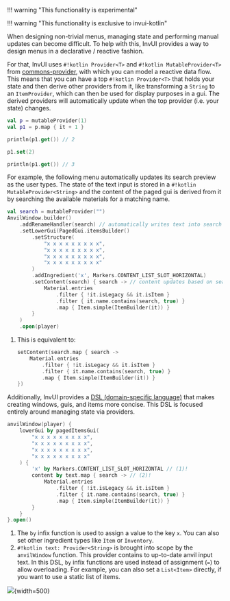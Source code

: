!!! warning "This functionality is experimental"

!!! warning "This functionality is exclusive to invui-kotlin"

When designing non-trivial menus, managing state and performing manual updates can become difficult. To help with this, InvUI provides a way to design menus in a declarative / reactive fashion.

For that, InvUI uses `#!kotlin Provider<T>` and `#!kotlin MutableProvider<T>` from [commons-provider](https://commons-provider.dokka.xenondevs.xyz/commons-provider/xyz.xenondevs.commons.provider/index.html), with which you can model a reactive data flow. This means that you can have a top `#!kotlin Provider<T>` that holds your state and then derive other providers from it, like transforming a `String` to an `ItemProvider`, which can then be used for display purposes in a gui. The derived providers will automatically update when the top provider (i.e. your state) changes.

```kotlin
val p = mutableProvider(1)
val p1 = p.map { it + 1 }

println(p1.get()) // 2

p1.set(2)

println(p1.get()) // 3
```

For example, the following menu automatically updates its search preview as the user types. The state of the text input is stored in a `#!kotlin MutableProvider<String>` and the content of the paged gui is derived from it by searching the available materials for a matching name.

```kotlin
val search = mutableProvider("")
AnvilWindow.builder()
    .addRenameHandler(search) // automatically writes text into search provider
    .setLowerGui(PagedGui.itemsBuilder()
        .setStructure(
            "x x x x x x x x x",
            "x x x x x x x x x",
            "x x x x x x x x x",
            "x x x x x x x x x"
        )
        .addIngredient('x', Markers.CONTENT_LIST_SLOT_HORIZONTAL)
        .setContent(search) { search -> // content updates based on search provider (1)
            Material.entries
                .filter { !it.isLegacy && it.isItem }
                .filter { it.name.contains(search, true) }
                .map { Item.simple(ItemBuilder(it)) }
        }
    )
    .open(player)
```

1. This is equivalent to:
    ```kotlin
    setContent(search.map { search ->
        Material.entries
            .filter { !it.isLegacy && it.isItem }
            .filter { it.name.contains(search, true) }
            .map { Item.simple(ItemBuilder(it)) }
    })
    ```

Additionally, InvUI provides a [DSL (domain-specific language)](https://kotlinlang.org/docs/type-safe-builders.html) that makes creating windows, guis, and items more concise. This DSL is focused entirely around managing state via providers.

```kotlin
anvilWindow(player) {
    lowerGui by pagedItemsGui(
        "x x x x x x x x x",
        "x x x x x x x x x",
        "x x x x x x x x x",
        "x x x x x x x x x"
    ) {
        'x' by Markers.CONTENT_LIST_SLOT_HORIZONTAL // (1)!
        content by text.map { search -> // (2)!
            Material.entries
                .filter { !it.isLegacy && it.isItem }
                .filter { it.name.contains(search, true) }
                .map { Item.simple(ItemBuilder(it)) }
        }
    }
}.open()
```

1. The `by` infix function is used to assign a value to the key `x`. You can also set other ingredient types like `Item` or `Inventory`.
2. `#!kotlin text: Provider<String>` is brought into scope by the `anvilWindow` function. This provider contains to up-to-date anvil input text. In this DSL, `by` infix functions are used instead of assignment (`=`) to allow overloading. For example, you can also set a `List<Item>` directly, if you want to use a static list of items.

![](assets/img/window/anvil_search.avif){width=500}